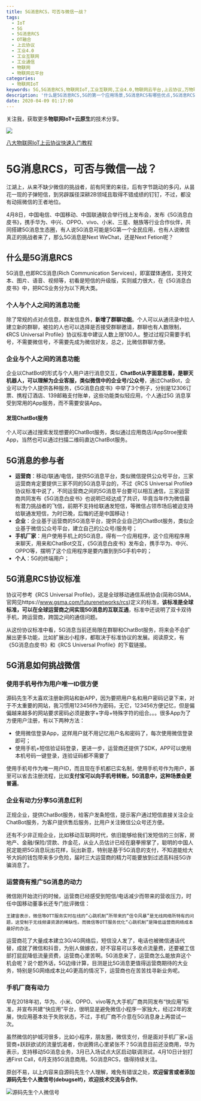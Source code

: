 ```yaml
---
title: 5G消息RCS，可否与微信一战？
tags:
  - IoT
  - 5G
  - 5G消息RCS
  - OT融合
  - 上云协议
  - 工业4.0
  - 工业互联网
  - 工业通信
  - 物联网
  - 物联网云平台
categories:
  - 物联网IoT
keywords: 5G,5G消息RCS,物联网IoT,工业互联网,工业4.0,物联网云平台,上云协议,万物联网
description: '什么是5G消息RCS,5G的第一个应用场景,5G消息RCS有哪些优点,5G消息RCS如何挑战微信'
date: 2020-04-09 01:17:00
---
```


关注我，获取更多**物联网IoT+云原生**的技术分享。

![](/images/wx.jpg)

[八大物联网IoT上云协议快速入门教程](/2020/03/23/Protocol_guide/)

# 5G消息RCS，可否与微信一战？

江湖上，从来不缺少微信的挑战者，前有阿里的来往，后有字节跳动的多闪，从昙花一现的子弹短信，到另辟蹊径深耕2B领域且取得不错成绩的钉钉，不过，都没有动摇微信的王者地位。

4月8日，中国电信、中国移动、中国联通联合举行线上发布会，发布《5G消息白皮书》，携手华为、中兴、OPPO、vivo、小米、三星、魅族等行业合作伙伴，共同搭建5G消息生态圈，有人说5G消息可能是5G第一个全民应用，也有人说微信真正的挑战者来了，那么5G消息是Next WeChat，还是Next Fetion呢？

## 什么是5G消息RCS
5G消息,也即RCS消息(Rich Communication Services)，即富媒体通信，支持文本、图片、语音、视频等，初看是短信的升级版，实则威力很大，在《5G消息白皮书》中，把RCS业务分为以下两大类。

### 个人与个人之间的消息功能
除了常规的点对点信息，群发信息外，**新增了群聊功能**。个人可以从通讯录中拉人建立新的群聊，被拉的人也可以选择是否接受群聊邀请，群聊也有人数限制，《RCS Universal Profile》协议标准中建议人数上限100人。整过过程只需要手机号，不需要微信号，不需要先成为微信好友，总之，比微信群聊方便。

### 企业与个人之间的消息功能
企业以ChatBot的形式与个人用户进行消息交互，**ChatBot从字面意思看，是聊天机器人，可以理解为企业客服，类似微信中的企业号/公众号**，通过ChatBot，企业可以为个人提供各种服务，《5G消息白皮书》中举了3个例子，分别是12306订票、携程订酒店、139邮箱支付账单，这些功能类似轻应用，个人通过5G 消息享受到常用的App服务，而不需要安装App。

#### 发现ChatBot服务
个人可以通过搜索发现想要的ChatBot服务，类似通过应用商店/AppStroe搜索App，当然也可以通过扫描二维码直达ChatBot服务。

## 5G消息的参与者
- **运营商**：移动/联通/电信，提供5G消息平台，类似微信提供公众号平台，三家运营商肯定要提供三家不同的5G消息平台的，不过《RCS Universal Profile》协议标准中说了，不同运营商之间的5G消息平台要可以相互通信，三家运营商共同发布《5G消息白皮书》也说明已经达成了共识，毕竟当年作为微信最有潜力挑战者的飞信，前期不支持给联通发短信，等微信占领市场后被迫支持给联通发短信，为时已晚，后悔的还是中国移动！
- **企业**：企业基于运营商的5G消息平台，提供企业自己的ChatBot服务，类似企业基于微信公众号平台，建立自己的公众号/服务号；
- **手机厂家**：用户使用手机上的5G消息，得有一个应用程序，这个应用程序用来聊天，用来和ChatBot交互，《5G消息白皮书》发布会，携手华为、中兴、OPPO等，摆明了这个应用程序是要内置到到5G手机中的；
- **个人**：5G的终端用户；

## 5G消息RCS协议标准
协议可参考《RCS Universal Profile》，这是全球移动通信系统协会(简称GSMA，官网见https://www.gsma.com/futurenetworks/rcs)定义的标准，**该标准是全球标准，可以在全球运营商之间实现5G消息的互联互通**，标准中还说明了双卡双待手机，跨运营商，跨国之间的通信问题。

从这份协议标准中看，5G消息当前还局限在群聊和ChatBot服务，将来会不会扩展出更多功能，比如扩展出小程序，都取决于标准协议的发展。阅读原文，有《5G消息白皮书》和《RCS Universal Profile》的下载链接。

## 5G消息如何挑战微信

### 使用手机号作为用户唯一ID很方便
源码先生不太喜欢注册新网站和新APP，因为要把用户名和用户密码记录下来，对于不太重要的网站，我习惯用123456作为密码，无它，123456方便记忆，但是偏偏越来越多的网站要求密码必须是数字+字母+特殊字符的组合。。。很多App为了方便用户注册，有以下两种方法：

- 使用微信登录App，这样用户就不用记忆用户名和密码了，每次使用微信登录即可；
- 使用手机+短信验证码登录，更进一步，运营商还提供了SDK，APP可以使用本机号码一键登录，连验证码都不需要了

使用手机号作为唯一用户ID，而且现在手机都已实名制，使用手机号作为用户，甚至可以省去注册流程，比如**支付宝可以向手机号转账，5G消息中，这种场景会更普遍**。

### 企业有动力分享5G消息红利
正规企业，提供ChatBot服务，给客户发条短信，提示客户通过短信直接关注企业ChatBot服务，为客户提供售后服务，比用户关注微信公众号还方便。

还有不少非正规企业，比如移动互联网时代，依旧能够给我们发短信的三剑客，房地产、金融/保险/贷款、炸金花，从业人员估计已经在磨拳擦掌了，聪明的中国人民定能把5G消息玩出花样，玩出新意，特别是基于5G消息的支付，不知道能给大爷大妈的钱包带来多少危险，届时三大运营商的精力可能要放到过滤高科技5G诈骗消息了。

### 运营商有推广5G消息的动力
微信刚开始流行的时候，运营商已经感受到短信/电话减少而带来的营收压力，时任中国移动董事长还专门批评微信：
```
王建宙表示，微信等OTT服务实时在线的“心跳机制”所带来的“信令风暴”是无线网络所特有的问题，这受制于无线频谱资源的稀缺性。而微信等OTT服务优化“心跳机制”是降低运营商网络成本最好的办法。
```
运营商花了大量成本建立3G/4G网络后，短信没人发了，电话也被微信通话代替，成就了微信和抖音，为别人做嫁衣，好不容易可以多收点流量费，还要被工信部打屁屁降低流量资费，运营商心里苦啊。5G消息来了，运营商怎么能放弃这个机会呢？说个题外话，5G边缘计算，目测是比5G消息更值得运营商期待的大业务，特别是5G网络成本比4G更高的情况下，运营商也在苦苦找寻新业务呢。

### 手机厂商有动力
早在2018年初，华为、小米、OPPO、vivo等九大手机厂商共同发布“快应用”标准，并宣布共建“快应用”平台，很明显是避免微信小程序一家独大，经过2年的发展，快应用基本处于失败状态，不过，手机厂商不介意在5G消息身上再尝试一次。

虽然微信的护城河很多，比如小程序，朋友圈，微信支付，但是面对手机厂家+运营商+跃跃欲试的流量饥渴者，你说腾讯心里紧张不？5G消息目前还没商用，华为表示，支持移动5G消息业务，3月已入场试点大区启动联调测试，4月10日计划打通First Call，6月支持5G消息商用。5G消息RCS，值得持续关注。

原创不易，以上内容来自源码先生个人理解，难免有错误之处，**欢迎留言或者添加源码先生个人微信号(debugself)，欢迎技术交流与合作**。

![源码先生个人微信号](/images/wp/wxgzh.png)